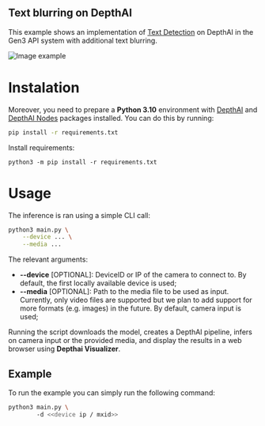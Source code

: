 ## Text blurring on DepthAI

This example shows an implementation of [Text Detection](https://hub.luxonis.com/ai/models/131d855c-60b1-4634-a14d-1269bb35dcd2?view=page) on DepthAI in the Gen3 API system with additional text blurring.

![Image example](imgs/output.gif)

# Instalation
Moreover, you need to prepare a **Python 3.10** environment with [DepthAI](https://pypi.org/project/depthai/) and [DepthAI Nodes](https://pypi.org/project/depthai-nodes/) packages installed. You can do this by running:
```bash
pip install -r requirements.txt
```

Install requirements:
```
python3 -m pip install -r requirements.txt
```

# Usage
The inference is ran using a simple CLI call:
```bash
python3 main.py \
    --device ... \
    --media ...
```

The relevant arguments:
- **--device** [OPTIONAL]: DeviceID or IP of the camera to connect to.
By default, the first locally available device is used;
- **--media** [OPTIONAL]: Path to the media file to be used as input. 
Currently, only video files are supported but we plan to add support for more formats (e.g. images) in the future.
By default, camera input is used;

Running the script downloads the model, creates a DepthAI pipeline, infers on camera input or the provided media, and display the results in a web browser using **Depthai Visualizer**.

## Example
To run the example you can simply run the following command:
```bash
python3 main.py \ 
        -d <<device ip / mxid>>
```
